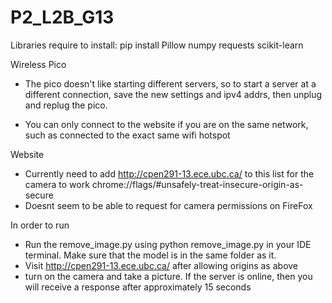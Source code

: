 # P2_L2B_G13
Libraries require to install: 
pip install Pillow numpy requests scikit-learn


Wireless Pico

- The pico doesn't like starting different servers, so to start a server at a different connection, save the new settings and ipv4 addrs, then unplug and replug the pico.

- You can only connect to the website if you are on the same network, such as connected to the exact same wifi hotspot


Website
- Currently need to add http://cpen291-13.ece.ubc.ca/ to this list for the camera to work chrome://flags/#unsafely-treat-insecure-origin-as-secure
- Doesnt seem to be able to request for camera permissions on FireFox


In order to run
- Run the remove_image.py using python remove_image.py in your IDE terminal. Make sure that the model is in the same folder as it.
- Visit http://cpen291-13.ece.ubc.ca/ after allowing origins as above
- turn on the camera and take a picture. If the server is online, then you will receive a response after approximately 15 seconds 
